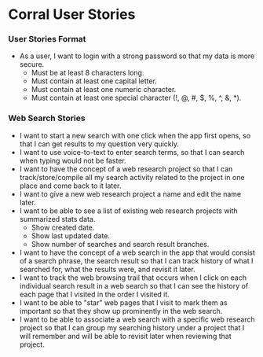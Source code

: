 # Corral User Stories

### User Stories Format
- As a user, I want to login with a strong password so that my data is more secure.
    - Must be at least 8 characters long.
    - Must contain at least one capital letter.
    - Must contain at least one numeric character.
    - Must contain at least one special character (!, @, #, $, %, ^, &, *).

### Web Search Stories
- I want to start a new search with one click when the app first opens, so that I can get results to my question very quickly.
- I want to use voice-to-text to enter search terms, so that I can search when typing would not be faster.
- I want to have the concept of a web research project so that I can track/store/compile all my search activity related to  the project in one place and come back to it later.
- I want to give a new web research project a name and edit the name later.
- I want to be able to see a list of existing web research projects with summarized stats data.
    - Show created date.
    - Show last updated date.
    - Show number of searches and search result branches.
- I want to have the concept of a web search in the app that would consist of a search phrase, the search result so that I can track history of what I searched for, what the results were, and revisit it later.
- I want to track the web browsing trail that occurs when I click on each individual search result in a web search so that I can see the history of each page that I visited in the order I visited it.
- I want to be able to "star" web pages that I visit to mark them as important so that they show up prominently in the web search.
- I want to be able to associate a web search with a specific web research project so that I can group my searching history under a project that I will remember and will be able to revisit later when reviewing that project.
